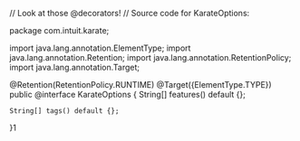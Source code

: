 // Look at those @decorators! 
// Source code for KarateOptions: 


package com.intuit.karate;

import java.lang.annotation.ElementType;
import java.lang.annotation.Retention;
import java.lang.annotation.RetentionPolicy;
import java.lang.annotation.Target;

@Retention(RetentionPolicy.RUNTIME)
@Target({ElementType.TYPE})
public @interface KarateOptions {
String[] features() default {};

    String[] tags() default {};
}1
